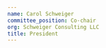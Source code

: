 ```yaml
---
name: Carol Schweiger
committee_position: Co-chair
org: Schweiger Consulting LLC
title: President
---
```


